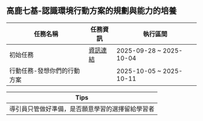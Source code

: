 ## 高鹿七基-認識環境行動方案的規劃與能力的培養

|任務名稱|任務資訊|執行區間|
|---|---|---|
|初始任務|[資訊連結](高鹿七基/認識環境行動方案的規劃與能力的培養/初始任務.md)|2025-09-28 ~ 2025-10-04|
|行動任務-發想你們的行動方案||2025-10-05 ~ 2025-10-11|

|Tips|
|---|
|導引員只管做好準備，是否願意學習的選擇留給學習者|

